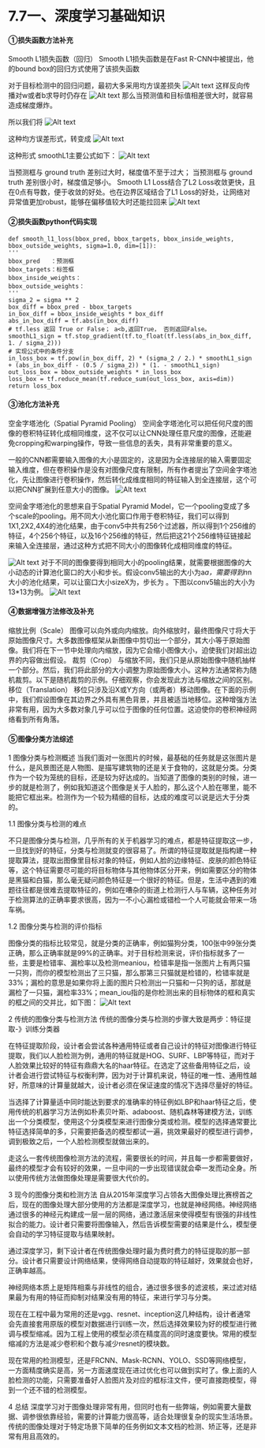 # 7.7一、深度学习基础知识
#### ①损失函数方法补充
Smooth L1损失函数（回归）
Smooth L1损失函数是在Fast R-CNN中被提出，他的bound box的回归方式使用了该损失函数

对于目标检测中的回归问题，最初大多采用均方误差损失
![Alt text](./1625916740969.png)
这样反向传播对w或者b求导时仍存在
![Alt text](./1625916758774.png)
那么当预测值和目标值相差很大时，就容易造成梯度爆炸。

所以我们将
![Alt text](./1625916825170.png)

这种均方误差形式，转变成
![Alt text](./1625916876598.png)


这种形式
smoothL1主要公式如下：
![Alt text](./1625916883173.png)

当预测框与 ground truth 差别过大时，梯度值不至于过大；
当预测框与 ground truth 差别很小时，梯度值足够小。
Smooth L1 Loss结合了L2 Loss收敛更快，且在0点有导数，便于收敛的好处。也在边界区域结合了L1 Loss的好处，让网络对异常值更加robust，能够在偏移值较大时还能拉回来
![Alt text](./1625916892681.png)


#### ②损失函数python代码实现

    def smooth_l1_loss(bbox_pred, bbox_targets, bbox_inside_weights, bbox_outside_weights, sigma=1.0, dim=[1]):
    '''
    bbox_pred   ：预测框
    bbox_targets：标签框
    bbox_inside_weights：
    bbox_outside_weights：
    '''  
    sigma_2 = sigma ** 2
    box_diff = bbox_pred - bbox_targets
    in_box_diff = bbox_inside_weights * box_diff
    abs_in_box_diff = tf.abs(in_box_diff)
    # tf.less 返回 True or False； a<b,返回True， 否则返回False。
    smoothL1_sign = tf.stop_gradient(tf.to_float(tf.less(abs_in_box_diff, 1. / sigma_2)))
    # 实现公式中的条件分支
    in_loss_box = tf.pow(in_box_diff, 2) * (sigma_2 / 2.) * smoothL1_sign + (abs_in_box_diff - (0.5 / sigma_2)) * (1. - smoothL1_sign)
    out_loss_box = bbox_outside_weights * in_loss_box
    loss_box = tf.reduce_mean(tf.reduce_sum(out_loss_box, axis=dim))
    return loss_box

#### ③池化方法补充
空金字塔池化（Spatial Pyramid Pooling）
空间金字塔池化可以把任何尺度的图像的卷积特征转化成相同维度，这不仅可以让CNN处理任意尺度的图像，还能避免cropping和warping操作，导致一些信息的丢失，具有非常重要的意义。

 

一般的CNN都需要输入图像的大小是固定的，这是因为全连接层的输入需要固定输入维度，但在卷积操作是没有对图像尺度有限制，所有作者提出了空间金字塔池化，先让图像进行卷积操作，然后转化成维度相同的特征输入到全连接层，这个可以把CNN扩展到任意大小的图像。
![Alt text](./1625917157217.png)

空间金字塔池化的思想来自于Spatial Pyramid Model，它一个pooling变成了多个scale的pooling。用不同大小池化窗口作用于卷积特征，我们可以得到1X1,2X2,4X4的池化结果，由于conv5中共有256个过滤器，所以得到1个256维的特征，4个256个特征，以及16个256维的特征，然后把这21个256维特征链接起来输入全连接层，通过这种方式把不同大小的图像转化成相同维度的特征。

![Alt text](./1625917172472.png)
对于不同的图像要得到相同大小的pooling结果，就需要根据图像的大小动态的计算池化窗口的大小和步长。假设conv5输出的大小为a*a，需要得到n*n大小的池化结果，可以让窗口大小sizeX为，步长为 。下图以conv5输出的大小为13*13为例。
![Alt text](./1625917198580.png)

#### ④数据增强方法修改及补充
缩放比例（Scale）
图像可以向外或向内缩放。向外缩放时，最终图像尺寸将大于原始图像尺寸。大多数图像框架从新图像中剪切出一个部分，其大小等于原始图像。我们将在下一节中处理向内缩放，因为它会缩小图像大小，迫使我们对超出边界的内容做出假设。
裁剪（Crop）
与缩放不同，我们只是从原始图像中随机抽样一个部分。然后，我们将此部分的大小调整为原始图像大小。这种方法通常称为随机裁剪。以下是随机裁剪的示例。仔细观察，你会发现此方法与缩放之间的区别。
移位（Translation）
移位只涉及沿X或Y方向（或两者）移动图像。在下面的示例中，我们假设图像在其边界之外具有黑色背景，并且被适当地移位。这种增强方法非常有用，因为大多数对象几乎可以位于图像的任何位置。这迫使你的卷积神经网络看到所有角落。
#### ⑤图像分类方法综述
1 图像分类与检测概述
当我们面对一张图片的时候，最基础的任务就是这张图片是什么，是风景图还是人物图、是描写建筑物的还是关于食物的，这就是分类。分类作为一个较为笼统的目标，还是较为好达成的。当知道了图像的类别的时候，进一步的就是检测了，例如我知道这个图像是关于人脸的，那么这个人脸在哪里，能不能把它框出来。检测作为一个较为精细的目标，达成的难度可以说是远大于分类的。

1.1 图像分类与检测的难点

不只是图像分类与检测，几乎所有的关于机器学习的难点，都是特征提取这一步，一旦找到好的特征，分类与检测就变的很容易了。所谓的特征提取就是指构建一种提取算法，提取出图像里目标对象的特征，例如人脸的边缘特征、皮肤的颜色特征等，这个特征需要尽可能的将目标物体与其他物体区分开来，例如需要区分的物体是黑猫和白猫，那么毫无疑问颜色特征是一个很好的特征。但是，生活中遇到的难题往往都是很难去提取特征的，例如在嘈杂的街道上检测行人与车辆，这种任务对于检测算法的正确率要求很高，因为一不小心漏检或错检一个人可能就会带来一场车祸。

1.2 图像分类与检测的评价指标

图像分类的指标比较常见，就是分类的正确率，例如猫狗分类，100张中99张分类正确，那么正确率就是99%的正确率。对于目标检测来说，评价指标就多了一些，主要是检错率、漏检率以及检测meaniou，检错率是指一张图片上有两只猫一只狗，而你的模型检测出了三只猫，那么那第三只猫就是检错的，检错率就是33%；漏检的意思是如果你将上面的图片只检测出一只猫和一只狗的话，那就是漏检了一只猫，漏检率33%；mean_iou指的是你检测出来的目标物体的框和真实的框之间的交并比，如下图：
![Alt text](./1625921584939.png)


2 传统的图像分类与检测方法
传统的图像分类与检测的步骤大致是两步：特征提取-》训练分类器

在特征提取阶段，设计者会尝试各种通用特征或者自己设计的特征对图像进行特征提取，我们以人脸检测为例，通用的特征就是HOG、SURF、LBP等特征，而对于人脸效果比较好的特征有鼎鼎大名的haar特征。在选定了这些备用特征之后，设计者会进行尝试特征与权衡利弊，因为对于计算机来说，特征的唯一性、通用性越好，所意味的计算量就越大，设计者必须在保证速度的情况下选择尽量好的特征。

当选择了计算量适中同时能达到要求的准确率的特征例如LBP和haar特征之后，使用传统的机器学习方法例如朴素贝叶斯、adaboost、随机森林等建模方法，训练出一个分类模型，使用这个分类模型来进行图像分类或检测。模型的选择通常要比特征选择简单的多，只需要把备选的模型都试一遍，挑效果最好的模型进行调参，调到极致之后，一个人脸检测模型就做出来的。

走这么一套传统图像检测方法的流程，需要很长的时间，并且每一步都需要做好，最终的模型才会有较好的效果，一旦中间的一步出现错误就会牵一发而动全身。所以使用传统方法做图像处理是需要很大代价的。

3 现今的图像分类和检测方法
自从2015年深度学习占领各大图像处理比赛榜首之后，现在的图像处理大部分使用的方法都是深度学习，也就是神经网络。神经网络通过很多的神经元构建成一层一层的网络，通过激活层来使得模型有很强的非线性拟合的能力。设计者只需要将图像输入，然后告诉模型需要的结果是什么，模型便会自动的学习特征提取与结果映射。

通过深度学习，剩下设计者在传统图像处理时最为费时费力的特征提取的那一部分。设计者只需要设计网络结果，使得网络自动提取的特征越好，效果就会也好，正确率越高。

神经网络本质上是矩阵相乘与非线性的组合，通过很多很多的滤波核，来过滤对结果最为有用的特征而抑制对结果没有用的特征，来进行学习与分类。

现在在工程中最为常用的还是vgg、resnet、inception这几种结构，设计者通常会先直接套用原版的模型对数据进行训练一次，然后选择效果较为好的模型进行微调与模型缩减。因为工程上使用的模型必须在精度高的同时速度要快。常用的模型缩减的方法是减少卷积和个数与减少resnet的模块数。

现在常用的检测模型，还是FRCNN、Mask-RCNN、YOLO、SSD等网络模型，一方面精度确实是高，另一方面速度现在进过优化也可以做到实时了。像上面的人脸检测的功能，只需要准备好人脸图片及对应的框标注文件，便可直接跑模型，得到一个还不错的检测模型。

4 总结
深度学习对于图像处理非常有用，但同时也有一些弊端，例如需要大量数据、调参很依靠经验，需要的计算能力很高等，适合处理很复杂的现实生活场景。传统的图像处理对于特定场景下简单的任务例如文本文档的检测、矫正等，还是非常有用且高效的。